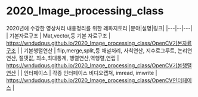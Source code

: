 # 2020_Image_processing_class
 2020년에 수강한 영상처리 내용정리를 위한 레파지토리
|분야|설명|링크|
|---|--|---|
| 기본자료구조 | Mat,vector,등 기본 자료구조 | https://wndudqus.github.io/2020_Image_processing_class/OpenCV기본자료구조 |
| 기본행렬연산 | flip,merge,split,등 채널처리, 사칙연산, 지수로그루트, 논리연연산, 절댓값, 최소,최대통계, 행렬연산,역행렬,연립 | https://wndudqus.github.io/2020_Image_processing_class/OpenCV기본행렬연산 |
| 인터페이스 | 각종 인터페이스 비디오캡쳐, imread, imwrite | https://wndudqus.github.io/2020_Image_processing_class/OpenCV인터페이스 |

